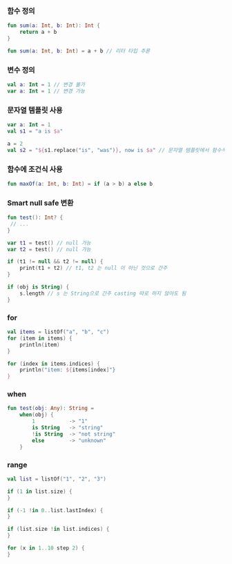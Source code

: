 ### 함수 정의
```kotlin
fun sum(a: Int, b: Int): Int {
	return a + b
}

fun sum(a: Int, b: Int) = a + b // 리터 타입 추론
```

### 변수 정의
```kotlin
val a: Int = 1 // 변경 불가
var a: Int = 1 // 변경 가능
```

### 문자열 템플릿 사용
```kotlin
var a: Int = 1
val s1 = "a is $a"

a = 2
val s2 = "${s1.replace("is", "was")}, now is $a" // 문자열 템플릿에서 함수식 사용 가능
```

### 함수에 조건식 사용
```kotlin
fun maxOf(a: Int, b: Int) = if (a > b) a else b
```

### Smart null safe 변환
```kotlin
fun test(): Int? {
 // ...
}

var t1 = test() // null 가능
var t2 = test() // null 가능

if (t1 != null && t2 != null) {
	print(t1 + t2) // t1, t2 는 null 이 아닌 것으로 간주
}
```

```kotlin
if (obj is String) {
	s.length // s 는 String으로 간주 casting 따로 하지 않아도 됨
}
```

### for
```kotlin
val items = listOf("a", "b", "c")
for (item in items) {
	println(item)
}

for (index in items.indices) {
	println("item: ${items[index]"}
}
```

### when
```kotlin
fun test(obj: Any): String = 
	when(obj) {
		1			-> "1"
		is String 	-> "string"
		!is String 	-> "not string"
		else 		-> "unknown"
	}
```

### range
```kotlin
val list = listOf("1", "2", "3")

if (1 in list.size) {
}

if (-1 !in 0..list.lastIndex) {
}

if (list.size !in list.indices) {
}

for (x in 1..10 step 2) {
}
```
